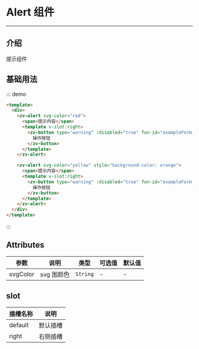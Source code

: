 # Alert 组件

<!-- {.md} -->

---

<!-- {.md} -->

## 介绍

<!-- {.md} -->

提示组件

<!-- {.md} -->

## 基础用法

<!-- {.md} -->
<alert-demo></alert-demo>

::: demo

```html
<template>
  <div>
    <zv-alert svg-color="red">
      <span>提示内容</span>
      <template v-slot:right>
        <zv-button type="warning" :disabled="true" fun-id="exampleForm_test">
          操作按钮
        </zv-button>
      </template>
    </zv-alert>

    <zv-alert svg-color="yellow" style="background-color: orange">
      <span>提示内容</span>
      <template v-slot:right>
        <zv-button type="warning" :disabled="true" fun-id="exampleForm_test">
          操作按钮
        </zv-button>
      </template>
    </zv-alert>
  </div>
</template>
```
:::

## Attributes

<!-- {.md} -->

| 参数      | 说明                                   | 类型     | 可选值 | 默认值    |
| --------- | -------------------------------------- | -------- | ------ | --------- |
| svgColor      | svg 图颜色                                 | `String` | -      | -         |

## slot

<!-- {.md} -->

| 插槽名称      | 说明                                   |
| --------- | -------------------------------------- |
| default  | 默认插槽                                 | 
| right  | 右侧插槽                                 | 
